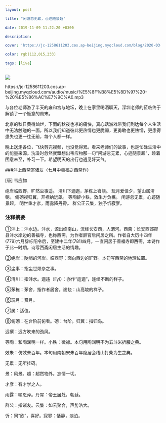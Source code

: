 ```yaml
---
layout: post

title: "闲游忽无累，心迹随景超"

date: 2019-11-09 11:22:20 +0300

description:  

cover: 'https://jc-1258611203.cos.ap-beijing.myqcloud.com/blog/2020-03-09-1361583724166_.pic_hd.jpg'

color: rgb(112,015,233)

tags: [live]
---
```


![](https://jc-1258611203.cos.ap-beijing.myqcloud.com/blog/2020-03-09-1361583724166_.pic_hd.jpg)




<p>https://jc-1258611203.cos.ap-beijing.myqcloud.com/audio/music/%E5%8F%B8%E5%8D%97%20-%20%E5%86%AC%E7%9C%A0.mp3</p>


与各位老师游了半天的雍和宫与地坛，晚上在家里喝酒聊天，深圳老师的莅临终于解锁了一个惬意的周末。

北京的秋日黄得灿烂，下雨的秋夜也凉的痛快，真心话游戏带我们到达每个人生活中无法触碰的一面，所以我们知道彼此更热情也更脆弱，更勇敢也更怯懦，更患得患失也更一往无前，每个人都一样。

晚上送走各位，飞快剪完视频，也没觉得累。看来老师们的故事，也是忙碌生活中的能量来源。洗澡时忽然就飘想出韦应物那一句“闲游忽无累，心迹随景超”，趁着困意未至，补习一下。希望明天的出行也遇见好天气。

###沣上西斋寄诸友（七月中善福之西斋作）

[唐] 韦应物

绝岸临西野，旷然尘事遥。
清川下逦迤，茅栋上岧峣。
玩月爱佳夕，望山属清朝。
俯砌视归翼，开襟纳远飙。
等陶辞小秩，效朱方负樵。
闲游忽无累，心迹随景超。
明世重才彦，雨露降丹霄。
群公正云集，独予忻寂寥。

### 注释摘要

①沣上：沣水边。沣水，源出终南山，流经长安西，人渭河。西斋：长安西郊郡县沣水岸边的善福寺，也称西斋，为作者辞官后闲居之所。作者自大历十四年(779)六月辞栎阳令后，至建中二年(781)四月，一直闲居于善福寺即西斋，本诗作于此一时期。诗写西斋闲居生活的情趣。

②绝岸：陡峭的河岸。临西野：面向西边的旷野。本句写西斋的地理位置。

③尘事：指尘世烦杂之事。

④清川：指沣水。逦违（lǐyǐ）：亦作“迤逦”，连续不断的样子。

⑤茅栋：茅舍，指作者居舍。崮蛲：山高竣的样子。

⑥玩月：赏月。

⑦属：适值。

⑧俯砌：在台阶前俯看。砌：台阶。归翼：指归鸟。

远撰：远方吹来的劲风。

等陶：和陶渊明一样。小秩：微禄。本句用陶渊明不为五斗米折腰之典。

效朱：仿效朱百年。本句用南朝宋朱百年隐居会稽山打柴为生之典。

无累：无所挂碍。

景：风景。超：超然物外，忘情一切。

才彦：有才学之人。

雨露：喻恩泽。丹霄：帝王居处，朝廷。

群公：指诸友。云集：如云聚合，声势浩大。

忻：同“欣”，喜好。寂寥：恬静，淡泊。











